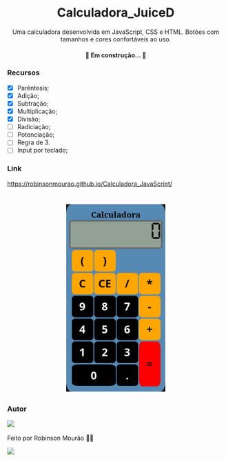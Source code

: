 <h1 align="center">Calculadora_JuiceD</h1>

<p align="center">Uma calculadora desenvolvida em JavaScript, CSS e HTML. Botões com tamanhos e cores confortáveis ao uso.</p>

<h4 align="center"> 
	🚧  Em construção...  🚧
</h4>

### Recursos

- [x] Parêntesis;
- [x] Adição;
- [x] Subtração;
- [x] Multiplicação;
- [x] Divisão;
- [ ] Radiciação;
- [ ] Potenciação;
- [ ] Regra de 3.
- [ ] Input por teclado;

### Link

https://robinsonmourao.github.io/Calculadora_JavaScript/

<h1 align="center">
  <img alt="Calculadora JuiceD" title="#NextLevelWeek" src="./Calculadora JuiceD.png" />
</h1>

### Autor

<img src="https://avatars.githubusercontent.com/u/49078615?s=400&u=83967b35f8d7a3216118751e37824359e85c2fc9&v=4.png" />

Feito por Robinson Mourão 👋🏽
<div>
  <a href = "mailto:bob.info.guaratiba@gmail.com"><img src="https://img.shields.io/badge/-Gmail-%23333?style=for-the-badge&logo=gmail&logoColor=white" target="_blank"></a> 
</div><br>
